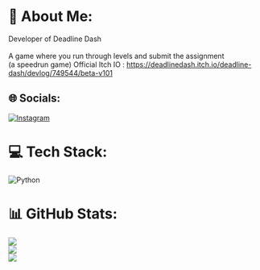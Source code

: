 # 💫 About Me:
Developer of Deadline Dash<br><br>A game where you run through levels and submit the assignment<br>(a speedrun game)
Official Itch IO : https://deadlinedash.itch.io/deadline-dash/devlog/749544/beta-v101


## 🌐 Socials:
[![Instagram](https://img.shields.io/badge/Instagram-%23E4405F.svg?logo=Instagram&logoColor=white)](https://instagram.com/imannthaqiff) 

# 💻 Tech Stack:
![Python](https://img.shields.io/badge/python-3670A0?style=for-the-badge&logo=python&logoColor=ffdd54)
# 📊 GitHub Stats:
![](https://github-readme-stats.vercel.app/api?username=Deadline-Dash&theme=dark&hide_border=false&include_all_commits=true&count_private=false)<br/>
![](https://github-readme-streak-stats.herokuapp.com/?user=Deadline-Dash&theme=dark&hide_border=false)<br/>
![](https://github-readme-stats.vercel.app/api/top-langs/?username=Deadline-Dash&theme=dark&hide_border=false&include_all_commits=true&count_private=false&layout=compact)

<!-- Proudly created with GPRM ( https://gprm.itsvg.in ) -->
